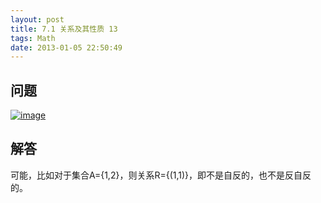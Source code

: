 ```yaml
---
layout: post
title: 7.1 关系及其性质 13
tags: Math
date: 2013-01-05 22:50:49
---
```


## 问题

[![image](http://freewind.me/wp-content/uploads/2013/01/image_thumb88.png "image")](http://freewind.me/wp-content/uploads/2013/01/image88.png)

## 解答

可能，比如对于集合A={1,2}，则关系R={(1,1)}，即不是自反的，也不是反自反的。
